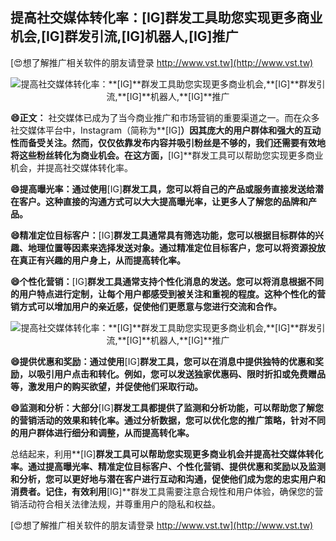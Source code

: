 ## **提高社交媒体转化率：**[IG]**群发工具助您实现更多商业机会,**[IG]**群发引流,**[IG]**机器人,**[IG]**推广**

[😍想了解推广相关软件的朋友请登录 http://www.vst.tw](http://www.vst.tw)

 <center><img src="https://vst.tw/MP4/tuiguang/png/6.png" alt="提高社交媒体转化率：**[IG]**群发工具助您实现更多商业机会,**[IG]**群发引流,**[IG]**机器人,**[IG]**推广"></center>

**😄正文：**
社交媒体已成为了当今商业推广和市场营销的重要渠道之一。而在众多社交媒体平台中，Instagram（简称为**[IG]**）因其庞大的用户群体和强大的互动性而备受关注。然而，仅仅依靠发布内容并吸引粉丝是不够的，我们还需要有效地将这些粉丝转化为商业机会。在这方面，**[IG]**群发工具可以帮助您实现更多商业机会，并提高社交媒体转化率。

**😄提高曝光率：通过使用**[IG]**群发工具，您可以将自己的产品或服务直接发送给潜在客户。这种直接的沟通方式可以大大提高曝光率，让更多人了解您的品牌和产品。**

**😄精准定位目标客户：**[IG]**群发工具通常具有筛选功能，您可以根据目标群体的兴趣、地理位置等因素来选择发送对象。通过精准定位目标客户，您可以将资源投放在真正有兴趣的用户身上，从而提高转化率。**

**😄个性化营销：**[IG]**群发工具通常支持个性化消息的发送。您可以将消息根据不同的用户特点进行定制，让每个用户都感受到被关注和重视的程度。这种个性化的营销方式可以增加用户的亲近感，促使他们更愿意与您进行交流和合作。**

 <center><img src="https://vst.tw/MP4/tuiguang/png/0.png" alt="提高社交媒体转化率：**[IG]**群发工具助您实现更多商业机会,**[IG]**群发引流,**[IG]**机器人,**[IG]**推广"></center>

**😄提供优惠和奖励：通过使用**[IG]**群发工具，您可以在消息中提供独特的优惠和奖励，以吸引用户点击和转化。例如，您可以发送独家优惠码、限时折扣或免费赠品等，激发用户的购买欲望，并促使他们采取行动。**

**😄监测和分析：大部分**[IG]**群发工具都提供了监测和分析功能，可以帮助您了解您的营销活动的效果和转化率。通过分析数据，您可以优化您的推广策略，针对不同的用户群体进行细分和调整，从而提高转化率。**

总结起来，利用**[IG]**群发工具可以帮助您实现更多商业机会并提高社交媒体转化率。通过提高曝光率、精准定位目标客户、个性化营销、提供优惠和奖励以及监测和分析，您可以更好地与潜在客户进行互动和沟通，促使他们成为您的忠实用户和消费者。记住，有效利用**[IG]**群发工具需要注意合规性和用户体验，确保您的营销活动符合相关法律法规，并尊重用户的隐私和权益。

[😍想了解推广相关软件的朋友请登录 http://www.vst.tw](http://www.vst.tw)



